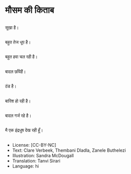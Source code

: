 # मौसम की किताब

##
सूखा है।

##
बहुत तेज धूप है।

##
बहुत हवा चल रही है।

##
बादल छाँयेहैं।

##
ठंड है।

##
बारिश हो रही है।

##
बादल गर्ज रहे है।

##
मै एक इंद्रधुष देख रही हूँ।

##
* License: [CC-BY-NC]
* Text: Clare Verbeek, Thembani Dladla, Zanele Buthelezi
* Illustration: Sandra McDougall
* Translation: Tanvi Sirari
* Language: hi

